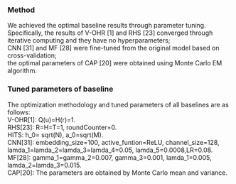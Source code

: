 ### Method
We achieved the optimal baseline results through parameter tuning.   
Specifically, the results of V-OHR [1] and RHS [23] converged through iterative computing and they have no hyperparameters;   
CNN [31] and MF [28] were fine-tuned from the original model based on cross-validation;   
the optimal parameters of CAP [20] were obtained using Monte Carlo EM algorithm.  

### Tuned parameters of baseline
The optimization methodology and tuned parameters of all baselines are as follows:  
V-OHR[1]: Q(u)=H(r)=1.  
RHS[23]: R=H=T=1, roundCounter=0.  
HITS: h_0= sqrt(N), a_0=sqrt(M).  
CNN[31]: embedding_size=100, active_funtion=ReLU, channel_size=128, lamda_1=lamda_2=lamda_3=lamda_4=0.05, lamda_5=0.0008,LR=0.08.  
MF[28]: gamma_1=gamma_2=0.007, gamma_3=0.001, lamda_1=0.005, lamda_2=lamda_3=0.015.  
CAP[20]: The parameters are obtained by Monte Carlo mean and variance.  

